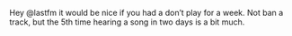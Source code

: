<!--
id: 1315502671
link: http://kevinisom.info/post/1315502671/hey-lastfm-it-would-be-nice-if-you-had-a-dont
slug: hey-lastfm-it-would-be-nice-if-you-had-a-dont
date: Fri Oct 15 2010 10:54:25 GMT+1300 (NZDT)
raw: {"blog_name":"kevinisom","id":1315502671,"post_url":"http://kevinisom.info/post/1315502671/hey-lastfm-it-would-be-nice-if-you-had-a-dont","slug":"hey-lastfm-it-would-be-nice-if-you-had-a-dont","type":"text","date":"2010-10-14 21:54:25 GMT","timestamp":1287093265,"state":"published","format":"html","reblog_key":"CquEZz8G","tags":[],"short_url":"http://tmblr.co/Zw68Yy1EQFfF","highlighted":[],"feed_item":"http://twitter.com/kev_nz/statuses/27371779348","from_feed_id":"650289","note_count":0,"title":null,"body":"<p>Hey @lastfm it would be nice if you had a don&#8217;t play for a week. Not ban a track, but the 5th time hearing a song in two days is a bit much.</p>"}
publish: 2010-10-015
tags: 
title: null
-->


Hey @lastfm it would be nice if you had a don’t play for a week. Not ban
a track, but the 5th time hearing a song in two days is a bit much.


